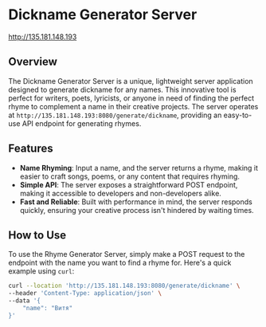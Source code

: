 # Dickname Generator Server
http://135.181.148.193

## Overview

The Dickname Generator Server is a unique, lightweight server application designed to generate dickname for any names. This innovative tool is perfect for writers, poets, lyricists, or anyone in need of finding the perfect rhyme to complement a name in their creative projects. The server operates at `http://135.181.148.193:8080/generate/dickname`, providing an easy-to-use API endpoint for generating rhymes.

## Features

- **Name Rhyming**: Input a name, and the server returns a rhyme, making it easier to craft songs, poems, or any content that requires rhyming.
- **Simple API**: The server exposes a straightforward POST endpoint, making it accessible to developers and non-developers alike.
- **Fast and Reliable**: Built with performance in mind, the server responds quickly, ensuring your creative process isn't hindered by waiting times.

## How to Use

To use the Rhyme Generator Server, simply make a POST request to the endpoint with the name you want to find a rhyme for. Here's a quick example using `curl`:

```bash
curl --location 'http://135.181.148.193:8080/generate/dickname' \
--header 'Content-Type: application/json' \
--data '{
    "name": "Витя"
}'
